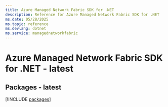 ```yaml
---
title: Azure Managed Network Fabric SDK for .NET
description: Reference for Azure Managed Network Fabric SDK for .NET
ms.date: 05/28/2025
ms.topic: reference
ms.devlang: dotnet
ms.service: managednetworkfabric
---
```

# Azure Managed Network Fabric SDK for .NET - latest
## Packages - latest
[!INCLUDE [packages](managed-network-fabric-index.md)]